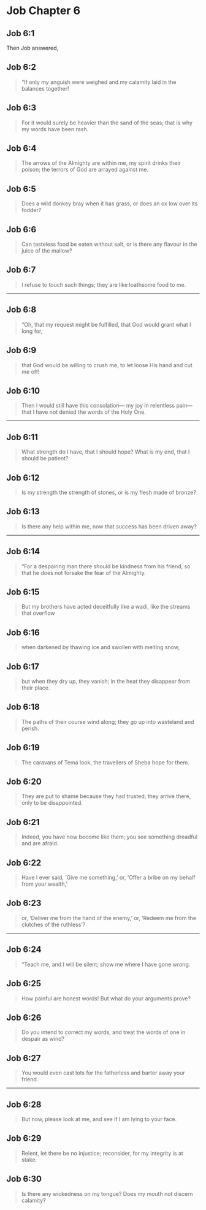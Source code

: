 # Job Chapter 6

## Job 6:1

Then Job answered,

## Job 6:2

> “If only my anguish were weighed
> and my calamity laid in the balances together!

## Job 6:3

> For it would surely be heavier than the sand of the seas;
> that is why my words have been rash.

## Job 6:4

> The arrows of the Almighty are within me,
> my spirit drinks their poison;
> the terrors of God are arrayed against me.

## Job 6:5

> Does a wild donkey bray when it has grass,
> or does an ox low over its fodder?

## Job 6:6

> Can tasteless food be eaten without salt,
> or is there any flavour in the juice of the mallow?

## Job 6:7

> I refuse to touch such things;
> they are like loathsome food to me.

---

## Job 6:8

> “Oh, that my request might be fulfilled,
> that God would grant what I long for,

## Job 6:9

> that God would be willing to crush me,
> to let loose His hand and cut me off!

## Job 6:10

> Then I would still have this consolation—
> my joy in relentless pain—
> that I have not denied the words of the Holy One.

---

## Job 6:11

> What strength do I have, that I should hope?
> What is my end, that I should be patient?

## Job 6:12

> Is my strength the strength of stones,
> or is my flesh made of bronze?

## Job 6:13

> Is there any help within me,
> now that success has been driven away?

---

## Job 6:14

> “For a despairing man there should be kindness from his friend,
> so that he does not forsake the fear of the Almighty.

## Job 6:15

> But my brothers have acted deceitfully like a wadi,
> like the streams that overflow

## Job 6:16

> when darkened by thawing ice
> and swollen with melting snow,

## Job 6:17

> but when they dry up, they vanish;
> in the heat they disappear from their place.

## Job 6:18

> The paths of their course wind along;
> they go up into wasteland and perish.

## Job 6:19

> The caravans of Tema look,
> the travellers of Sheba hope for them.

## Job 6:20

> They are put to shame because they had trusted;
> they arrive there, only to be disappointed.

## Job 6:21

> Indeed, you have now become like them;
> you see something dreadful and are afraid.

## Job 6:22

> Have I ever said, ‘Give me something,’ or,
> ‘Offer a bribe on my behalf from your wealth,’

## Job 6:23

> or, ‘Deliver me from the hand of the enemy,’
> or, ‘Redeem me from the clutches of the ruthless’?

---

## Job 6:24

> “Teach me, and I will be silent;
> show me where I have gone wrong.

## Job 6:25

> How painful are honest words!
> But what do your arguments prove?

## Job 6:26

> Do you intend to correct my words,
> and treat the words of one in despair as wind?

## Job 6:27

> You would even cast lots for the fatherless
> and barter away your friend.

---

## Job 6:28

> But now, please look at me,
> and see if I am lying to your face.

## Job 6:29

> Relent, let there be no injustice;
> reconsider, for my integrity is at stake.

## Job 6:30

> Is there any wickedness on my tongue?
> Does my mouth not discern calamity?
